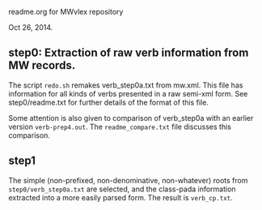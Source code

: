 readme.org for MWvlex repository


Oct 26, 2014.  

## step0: Extraction of raw verb information from MW records.

The script `redo.sh` remakes verb_step0a.txt from mw.xml.
This file has information for all kinds of verbs presented in a raw
semi-xml form.  See step0/readme.txt for further details of the
format of this file.

Some attention is also given to comparison of verb_step0a with an earlier
version `verb-prep4.out`. The `readme_compare.txt` file discusses this
comparison.

## step1

The simple (non-prefixed, non-denominative, non-whatever) roots from
`step0/verb_step0a.txt` are selected, and the class-pada information 
extracted into a more easily parsed form.  The result is `verb_cp.txt`.



